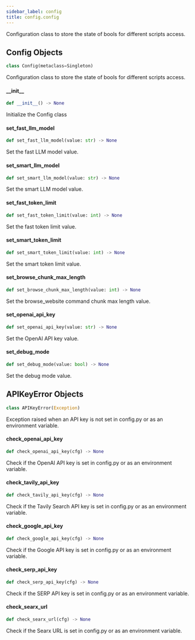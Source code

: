 ```yaml
---
sidebar_label: config
title: config.config
---
```


Configuration class to store the state of bools for different scripts access.

## Config Objects

```python
class Config(metaclass=Singleton)
```

Configuration class to store the state of bools for different scripts access.

#### \_\_init\_\_

```python
def __init__() -> None
```

Initialize the Config class

#### set\_fast\_llm\_model

```python
def set_fast_llm_model(value: str) -> None
```

Set the fast LLM model value.

#### set\_smart\_llm\_model

```python
def set_smart_llm_model(value: str) -> None
```

Set the smart LLM model value.

#### set\_fast\_token\_limit

```python
def set_fast_token_limit(value: int) -> None
```

Set the fast token limit value.

#### set\_smart\_token\_limit

```python
def set_smart_token_limit(value: int) -> None
```

Set the smart token limit value.

#### set\_browse\_chunk\_max\_length

```python
def set_browse_chunk_max_length(value: int) -> None
```

Set the browse_website command chunk max length value.

#### set\_openai\_api\_key

```python
def set_openai_api_key(value: str) -> None
```

Set the OpenAI API key value.

#### set\_debug\_mode

```python
def set_debug_mode(value: bool) -> None
```

Set the debug mode value.

## APIKeyError Objects

```python
class APIKeyError(Exception)
```

Exception raised when an API key is not set in config.py or as an environment variable.

#### check\_openai\_api\_key

```python
def check_openai_api_key(cfg) -> None
```

Check if the OpenAI API key is set in config.py or as an environment variable.

#### check\_tavily\_api\_key

```python
def check_tavily_api_key(cfg) -> None
```

Check if the Tavily Search API key is set in config.py or as an environment variable.

#### check\_google\_api\_key

```python
def check_google_api_key(cfg) -> None
```

Check if the Google API key is set in config.py or as an environment variable.

#### check\_serp\_api\_key

```python
def check_serp_api_key(cfg) -> None
```

Check if the SERP API key is set in config.py or as an environment variable.

#### check\_searx\_url

```python
def check_searx_url(cfg) -> None
```

Check if the Searx URL is set in config.py or as an environment variable.
